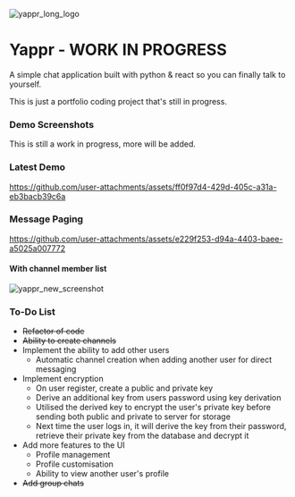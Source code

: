 ![yappr_long_logo](https://github.com/user-attachments/assets/4824bd5c-0f98-40a7-bae2-9b7b6b347cc0)
# Yappr - WORK IN PROGRESS

A simple chat application built with python & react so you can finally talk to yourself.

This is just a portfolio coding project that's still in progress.

### Demo Screenshots
This is still a work in progress, more will be added.

### Latest Demo
https://github.com/user-attachments/assets/ff0f97d4-429d-405c-a31a-eb3bacb39c6a


### Message Paging
https://github.com/user-attachments/assets/e229f253-d94a-4403-baee-a5025a007772


#### With channel member list
![yappr_new_screenshot](https://github.com/user-attachments/assets/b9989511-dd35-40d0-ac3e-322376ee7121)


### To-Do List
- ~~Refactor of code~~
- ~~Ability to create channels~~
- Implement the ability to add other users
  - Automatic channel creation when adding another user for direct messaging
- Implement encryption
  - On user register, create a public and private key
  - Derive an additional key from users password using key derivation
  - Utilised the derived key to encrypt the user's private key before sending both public and private to server for storage
  - Next time the user logs in, it will derive the key from their password, retrieve their private key from the database and decrypt it
- Add more features to the UI
  - Profile management
  - Profile customisation
  - Ability to view another user's profile
- ~~Add group chats~~
